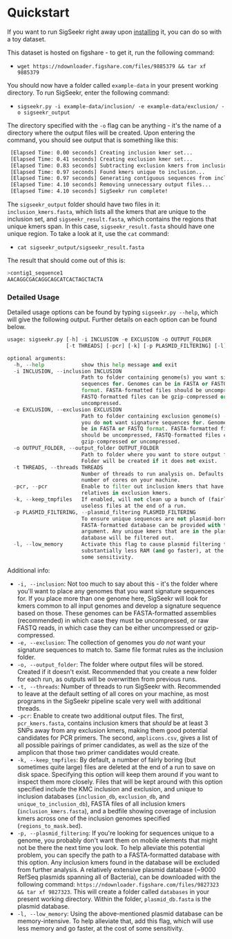 # Quickstart

If you want to run SigSeekr right away upon [installing](installation.md) it, you can do so with a toy dataset.

This dataset is hosted on figshare - to get it, run the following command:

- `wget https://ndownloader.figshare.com/files/9885379 && tar xf 9885379`

You should now have a folder called `example-data` in your present working directory. To run SigSeekr, enter the following command:

- `sigseekr.py -i example-data/inclusion/ -e example-data/exclusion/ -o sigseekr_output` 

The directory specified with the `-o` flag can be anything - it's the name of a directory where the output files will be created.
Upon entering the command, you should see output that is something like this:

```bash
 [Elapsed Time: 0.00 seconds] Creating inclusion kmer set... 
 [Elapsed Time: 0.41 seconds] Creating exclusion kmer set... 
 [Elapsed Time: 0.83 seconds] Subtracting exclusion kmers from inclusion kmers with cutoff 1... 
 [Elapsed Time: 0.97 seconds] Found kmers unique to inclusion... 
 [Elapsed Time: 0.97 seconds] Generating contiguous sequences from inclusion kmers... 
 [Elapsed Time: 4.10 seconds] Removing unnecessary output files... 
 [Elapsed Time: 4.10 seconds] SigSeekr run complete! 
```

The `sigseekr_output` folder should have two files in it: `inclusion_kmers.fasta`, which lists all the kmers that are unique to the inclusion set, and `sigseekr_result.fasta`, which contains the regions that unique kmers span. In this case, `sigseekr_result.fasta` should have one unique region. To take a look at it, use the `cat` command:

- `cat sigseekr_output/sigseekr_result.fasta`

The result that should come out of this is:

```bash
>contig1_sequence1
AACAGGCGACAGGCAGCATCACTAGCTACTA
```

### Detailed Usage

Detailed usage options can be found by typing `sigseekr.py --help`, which will give the following output. 
Further details on each option can be found below.

```python
usage: sigseekr.py [-h] -i INCLUSION -e EXCLUSION -o OUTPUT_FOLDER
                   [-t THREADS] [-pcr] [-k] [-p PLASMID_FILTERING] [-l]

optional arguments:
  -h, --help            show this help message and exit
  -i INCLUSION, --inclusion INCLUSION
                        Path to folder containing genome(s) you want signature
                        sequences for. Genomes can be in FASTA or FASTQ
                        format. FASTA-formatted files should be uncompressed,
                        FASTQ-formatted files can be gzip-compressed or
                        uncompressed.
  -e EXCLUSION, --exclusion EXCLUSION
                        Path to folder containing exclusion genome(s) - those
                        you do not want signature sequences for. Genomes can
                        be in FASTA or FASTQ format. FASTA-formatted files
                        should be uncompressed, FASTQ-formatted files can be
                        gzip-compressed or uncompressed.
  -o OUTPUT_FOLDER, --output_folder OUTPUT_FOLDER
                        Path to folder where you want to store output files.
                        Folder will be created if it does not exist.
  -t THREADS, --threads THREADS
                        Number of threads to run analysis on. Defaults to
                        number of cores on your machine.
  -pcr, --pcr           Enable to filter out inclusion kmers that have close
                        relatives in exclusion kmers.
  -k, --keep_tmpfiles   If enabled, will not clean up a bunch of (fairly)
                        useless files at the end of a run.
  -p PLASMID_FILTERING, --plasmid_filtering PLASMID_FILTERING
                        To ensure unique sequences are not plasmid-borne, a
                        FASTA-formatted database can be provided with this
                        argument. Any unique kmers that are in the plasmid
                        database will be filtered out.
  -l, --low_memory      Activate this flag to cause plasmid filtering to use
                        substantially less RAM (and go faster), at the cost of
                        some sensitivity.

```

Additional info:

- `-i, --inclusion`: Not too much to say about this - it's the folder where you'll want to place any genomes that you want signature sequences for. If you place more than one genome here, 
SigSeekr will look for kmers common to all input genomes and develop a signature sequence based on those. These genomes can be FASTA-formatted assemblies (recommended) in which case they must be 
uncompressed, or raw FASTQ reads, in which case they can be either uncompressed or gzip-compressed.
- `-e, --exclusion`: The collection of genomes you _do not_ want your signature sequences to match to. Same file format rules as the inclusion folder. 
- `-o, --output_folder`: The folder where output files will be stored. Created if it doesn't exist. Recommended that you create a new folder for each run, as outputs will be overwritten from previous runs.
- `-t, --threads`: Number of threads to run SigSeekr with. Recommended to leave at the default setting of all cores on your machine, as most programs in the SigSeekr pipeline scale very well with additional threads.
- `-pcr`: Enable to create two additional output files. The first, `pcr_kmers.fasta`, contains inclusion kmers that _should_ be at least 3 SNPs away from any exclusion kmers, making them good potential candidates for PCR primers. The second, `amplicons.csv`, gives a list of all possible pairings of primer candidates, as well as the size of the amplicon that those two primer candidates would create.
- `-k, --keep_tmpfiles`: By default, a number of fairly boring (but sometimes quite large) files are deleted at the end of a run to save on disk space. Specifying this option will keep them around if you want to inspect them more closely. Files that will be kept around with this option specified include the KMC inclusion and exclusion, and unique to inclusion databases (`inclusion_db`, `exclusion_db`, and `unique_to_inclusion_db`), FASTA files of all inclusion kmers (`inclusion_kmers.fasta`), and a bedfile showing coverage of inclusion kmers across one of the inclusion genomes specified (`regions_to_mask.bed`).
- `-p, --plasmid_filtering`: If you're looking for sequences unique to a genome, you probably don't want them on mobile elements that might not be there the next time you look. To help alleviate this potential problem, you can specify the path to a FASTA-formatted database with this option. Any inclusion kmers found in the database will be excluded from further analysis. A relatively extensive plasmid database (~9000 RefSeq plasmids spanning all of Bacteria), can be downloaded with the following command: `https://ndownloader.figshare.com/files/9827323 && tar xf 9827323`.
This will create a folder called `databases` in your present working directory. Within the folder, `plasmid_db.fasta` is the plasmid database.
- `-l, --low_memory`: Using the above-mentioned plasmid database can be memory-intensive. To help alleviate that, add this flag, which will use less memory and go faster, at the cost of some sensitivity.
 

